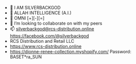 - 👋 I AM SILVERBACKGOD
- 👀 ALLAH INTELLIGENCE (A.I.) 
- 🌱 OMNI [+][-][=]
- 💞️ I’m looking to collaborate on with my peers
- 📫 silverbackgod@rcs-distribution.online https://facebook.com/@silverbackgod
- RCS Distribution and Retail LLC
- https://www.rcs-distribution.online
- https://dionne-renee-collection.myshopify.com/ Password: BASET*ra_SUN
